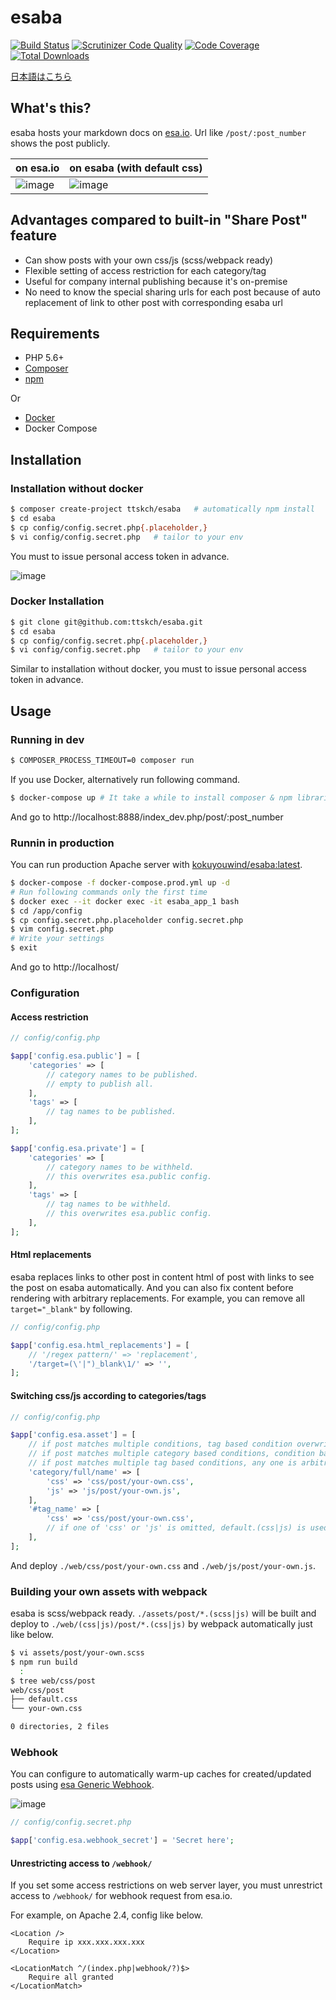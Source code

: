 # esaba

[![Build Status](https://travis-ci.org/ttskch/esaba.svg?branch=master)](https://travis-ci.org/ttskch/esaba)
[![Scrutinizer Code Quality](https://scrutinizer-ci.com/g/ttskch/esaba/badges/quality-score.png?b=master)](https://scrutinizer-ci.com/g/ttskch/esaba/?branch=master)
[![Code Coverage](https://scrutinizer-ci.com/g/ttskch/esaba/badges/coverage.png?b=master)](https://scrutinizer-ci.com/g/ttskch/esaba/?branch=master)
[![Total Downloads](https://poser.pugx.org/ttskch/esaba/downloads)](https://packagist.org/packages/ttskch/esaba)

[日本語はこちら](README.ja.md)

## What's this?

esaba hosts your markdown docs on [esa.io](https://esa.io). Url like `/post/:post_number` shows the post publicly.

| on esa.io | on esaba (with default css) |
| --- | --- |
| ![image](https://user-images.githubusercontent.com/4360663/31869357-5c4cae84-b7e2-11e7-9c5f-2d37cb8b00e3.png) | ![image](https://user-images.githubusercontent.com/4360663/31869361-66ef4e8c-b7e2-11e7-8241-9195f2d8b16c.png) |

## Advantages compared to built-in "Share Post" feature

- Can show posts with your own css/js (scss/webpack ready)
- Flexible setting of access restriction for each category/tag
- Useful for company internal publishing because it's on-premise
- No need to know the special sharing urls for each post because of auto replacement of link to other post with corresponding esaba url

## Requirements

- PHP 5.6+
- [Composer](https://getcomposer.org/)
- [npm](https://www.npmjs.com/)

Or

- [Docker](https://www.docker.com/)
- Docker Compose

## Installation
### Installation without docker

```bash
$ composer create-project ttskch/esaba   # automatically npm install
$ cd esaba
$ cp config/config.secret.php{.placeholder,}
$ vi config/config.secret.php   # tailor to your env
```

You must to issue personal access token in advance.

![image](https://user-images.githubusercontent.com/4360663/31835239-c8ea9b60-b60b-11e7-9d83-ee40eebdfb6c.png)

### Docker Installation

```bash
$ git clone git@github.com:ttskch/esaba.git
$ cd esaba
$ cp config/config.secret.php{.placeholder,}
$ vi config/config.secret.php   # tailor to your env
```

Similar to installation without docker, you must to issue personal access token in advance.

## Usage

### Running in dev

```bash
$ COMPOSER_PROCESS_TIMEOUT=0 composer run
```

If you use Docker, alternatively run following command.

```bash
$ docker-compose up # It take a while to install composer & npm libraries in first 
```

And go to http://localhost:8888/index_dev.php/post/:post_number

### Runnin in production

You can run production Apache server with [kokuyouwind/esaba:latest](https://hub.docker.com/r/kokuyouwind/esaba/).

```bash
$ docker-compose -f docker-compose.prod.yml up -d
# Run following commands only the first time
$ docker exec --it docker exec -it esaba_app_1 bash
$ cd /app/config
$ cp config.secret.php.placeholder config.secret.php
$ vim config.secret.php
# Write your settings
$ exit
```

And go to http://localhost/


### Configuration

#### Access restriction

```php
// config/config.php

$app['config.esa.public'] = [
    'categories' => [
        // category names to be published.
        // empty to publish all.
    ],
    'tags' => [
        // tag names to be published.
    ],
];

$app['config.esa.private'] = [
    'categories' => [
        // category names to be withheld.
        // this overwrites esa.public config.
    ],
    'tags' => [
        // tag names to be withheld.
        // this overwrites esa.public config.
    ],
];
```

#### Html replacements

esaba replaces links to other post in content html of post with links to see the post on esaba automatically. And you can also fix content before rendering with arbitrary replacements. For example, you can remove all `target="_blank"` by following.

```php
// config/config.php

$app['config.esa.html_replacements'] = [
    // '/regex pattern/' => 'replacement',
    '/target=(\'|")_blank\1/' => '',
];
```

#### Switching css/js according to categories/tags

```php
// config/config.php

$app['config.esa.asset'] = [
    // if post matches multiple conditions, tag based condition overwrites category based condition.
    // if post matches multiple category based conditions, condition based deeper category is enabled.
    // if post matches multiple tag based conditions, any one is arbitrarily enabled.
    'category/full/name' => [
        'css' => 'css/post/your-own.css',
        'js' => 'js/post/your-own.js',
    ],
    '#tag_name' => [
        'css' => 'css/post/your-own.css',
        // if one of 'css' or 'js' is omitted, default.(css|js) is used.
    ],
];
```

And deploy `./web/css/post/your-own.css` and `./web/js/post/your-own.js`. 

### Building your own assets with webpack

esaba is scss/webpack ready. `./assets/post/*.(scss|js)` will be built and deploy to `./web/(css|js)/post/*.(css|js)` by webpack automatically just like below.

```bash
$ vi assets/post/your-own.scss
$ npm run build
  :
$ tree web/css/post
web/css/post
├── default.css
└── your-own.css

0 directories, 2 files
```

### Webhook

You can configure to automatically warm-up caches for created/updated posts using [esa Generic Webhook](https://docs.esa.io/posts/37).

![image](https://user-images.githubusercontent.com/4360663/32140978-d312be36-bcb6-11e7-84a4-133ab56506cd.png)

```php
// config/config.secret.php

$app['config.esa.webhook_secret'] = 'Secret here';
```

#### Unrestricting access to `/webhook/`

If you set some access restrictions on web server layer, you must unrestrict access to `/webhook/` for webhook request from esa.io.
 
For example, on Apache 2.4, config like below.

```
<Location />
    Require ip xxx.xxx.xxx.xxx
</Location>

<LocationMatch ^/(index.php|webhook/?)$>
    Require all granted
</LocationMatch>
```
